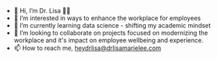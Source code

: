 - 👋 Hi, I’m Dr. Lisa 👸🏿
- 👀 I’m interested in ways to enhance the workplace for employees
- 🌱 I’m currently learning data science - shifting my academic mindset
- 💞️ I’m looking to collaborate on projects focused on modernizing the workplace and it's impact on employee wellbeing and experience.
- 📫 How to reach me, heydrlisa@drlisamarielee.com

<!---
drlee82/drlee82 is a ✨ special ✨ repository because its `README.md` (this file) appears on your GitHub profile.
You can click the Preview link to take a look at your changes.
--->
